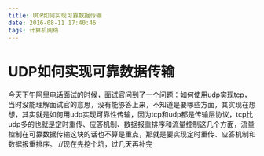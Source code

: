 ```yaml
---
title: UDP如何实现可靠数据传输
date: 2016-08-11 17:40:46
tags: 计算机网络
---
```


# **UDP如何实现可靠数据传输** #
今天下午阿里电话面试的时候，面试官问到了一个问题：如何使用udp实现tcp，当时没能理解面试官的意思，没有能够答上来，不知道是要哪些方面，其实现在想想，其实就是如何用udp实现可靠性传输，因为tcp和udp都是传输层协议，tcp比udp多的也就是定时重传、应答机制、数据报重排序和流量控制这几个方面，流量控制在可靠数据传输这块的话也不算是重点，那就是要实现定时重传、应答机制和数据报重排序。
//现在先挖个坑，过几天再补完
